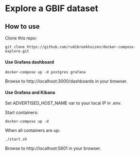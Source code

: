 # Explore a GBIF dataset


## How to use
Clone this repo:
```
git clone https://github.com/rudibroekhuizen/docker-compose-explore.git
```



#### Use Grafana dashboard
```
docker-compose up -d postgres grafana
```
Browse to http://localhost:3000/dashboards in your browser.




#### Use Grafana and Kibana 

Set ADVERTISED_HOST_NAME var to your local IP in .env.

Start containers:
```
docker-compose up -d 
```

When all containers are up:
```
./start.sh
```

Browse to http://localhost:5601 in your browser.
